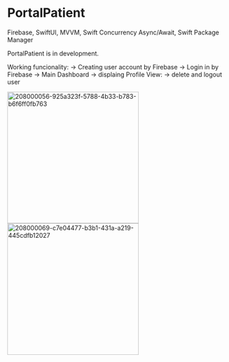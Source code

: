 # PortalPatient
Firebase, SwiftUI, MVVM, Swift Concurrency Async/Await, Swift Package Manager

PortalPatient is in development.

Working funcionality: 
-> Creating user account by Firebase
-> Login in by Firebase
-> Main Dashboard
-> displaing Profile View: -> delete and logout user

<img width="300" alt="208000056-925a323f-5788-4b33-b783-b6f6ff0fb763" src="https://user-images.githubusercontent.com/107407005/208004077-7b624500-e219-4074-b952-f2924a0d8490.png">
<img width="300" alt="208000069-c7e04477-b3b1-431a-a219-445cdfb12027" src="https://user-images.githubusercontent.com/107407005/208004082-fcce4652-21d3-4647-a613-a82f4227ba9d.png">
